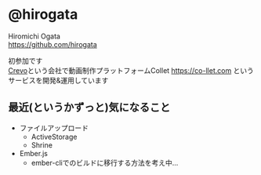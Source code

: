 # @hirogata

Hiromichi Ogata  
https://github.com/hirogata

初参加です  
[Crevo](https://crevo.jp)という会社で動画制作プラットフォームCollet https://co-llet.com というサービスを開発&運用しています

## 最近(というかずっと)気になること
- ファイルアップロード
  - ActiveStorage
  - Shrine
- Ember.js
  - ember-cliでのビルドに移行する方法を考え中...
